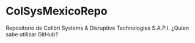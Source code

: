 # ColSysMexicoRepo
Repositorio de Colibri Systems &amp; Disruptive Technologies S.A.P.I.
¿Quien sabe utilizar GitHub?

